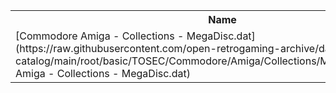 <table>
<tr><th>Name</th><th>Size</th></tr>
<tr><td>[Commodore Amiga - Collections - MegaDisc.dat](https://raw.githubusercontent.com/open-retrogaming-archive/dat-catalog/main/root/basic/TOSEC/Commodore/Amiga/Collections/MegaDisc/Commodore Amiga - Collections - MegaDisc.dat)</td><td>30261</td></tr>
</table>
